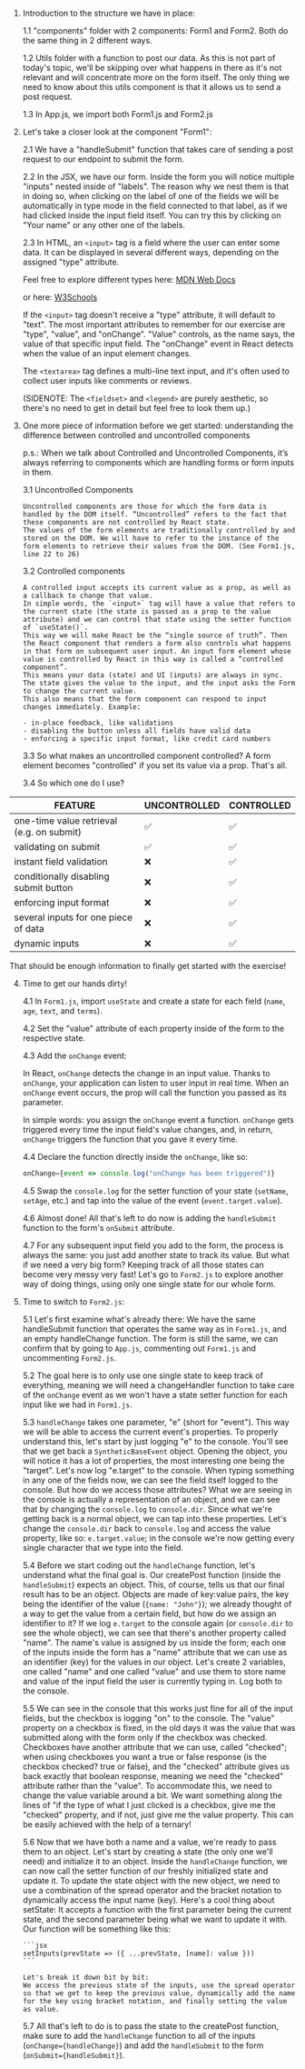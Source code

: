1.  Introduction to the structure we have in place:

    1.1 "components" folder with 2 components: Form1 and Form2. Both do the same thing in 2 different ways.

    1.2 Utils folder with a function to post our data. As this is not part of today's topic, we'll be skipping over what happens in there as it's not relevant and will concentrate more on the form itself. The only thing we need to know about this utils component is that it allows us to send a post request.

    1.3 In App.js, we import both Form1.js and Form2.js

2.  Let's take a closer look at the component "Form1":

    2.1 We have a "handleSubmit" function that takes care of sending a post request to our endpoint to submit the form.

    2.2 In the JSX, we have our form. Inside the form you will notice multiple "inputs" nested inside of "labels". The reason why we nest them is that in doing so, when clicking on the label of one of the fields we will be automatically in type mode in the field connected to that label, as if we had clicked inside the input field itself. You can try this by clicking on "Your name" or any other one of the labels.

    2.3 In HTML, an `<input>` tag is a field where the user can enter some data. It can be displayed in several different ways, depending on the assigned "type" attribute.

    Feel free to explore different types here:
    [MDN Web Docs](https://developer.mozilla.org/en-US/docs/Web/HTML/Element/input)

    or here:
    [W3Schools](https://www.w3schools.com/tags/tag_input.asp)

    If the `<input>` tag doesn't receive a "type" attribute, it will default to "text". The most important attributes to remember for our exercise are "type", "value", and "onChange". "Value" controls, as the name says, the value of that specific input field. The "onChange" event in React detects when the value of an input element changes.

    The `<textarea>` tag defines a multi-line text input, and it's often used to collect user inputs like comments or reviews.

    (SIDENOTE: The `<fieldset>` and `<legend>` are purely aesthetic, so there's no need to get in detail but feel free to look them up.)

3.  One more piece of information before we get started: understanding the difference between controlled and uncontrolled components

    p.s.: When we talk about Controlled and Uncontrolled Components, it’s always referring to components which are handling forms or form inputs in them.

    3.1 Uncontrolled Components

        Uncontrolled components are those for which the form data is handled by the DOM itself. “Uncontrolled” refers to the fact that these components are not controlled by React state.
        The values of the form elements are traditionally controlled by and stored on the DOM. We will have to refer to the instance of the form elements to retrieve their values from the DOM. (See Form1.js, line 22 to 26)

    3.2 Controlled components

        A controlled input accepts its current value as a prop, as well as a callback to change that value.
        In simple words, the `<input>` tag will have a value that refers to the current state (the state is passed as a prop to the value attribute) and we can control that state using the setter function of `useState()`.
        This way we will make React be the “single source of truth”. Then the React component that renders a form also controls what happens in that form on subsequent user input. An input form element whose value is controlled by React in this way is called a “controlled component”.
        This means your data (state) and UI (inputs) are always in sync. The state gives the value to the input, and the input asks the Form to change the current value.
        This also means that the form component can respond to input changes immediately. Example:

        - in-place feedback, like validations
        - disabling the button unless all fields have valid data
        - enforcing a specific input format, like credit card numbers

    3.3 So what makes an uncontrolled component controlled?
    A form element becomes "controlled" if you set its value via a prop. That's all.

    3.4 So which one do I use?

| FEATURE                                   | UNCONTROLLED | CONTROLLED |
| ----------------------------------------- | ------------ | ---------- |
| one-time value retrieval (e.g. on submit) | ✅           | ✅         |
| validating on submit                      | ✅           | ✅         |
| instant field validation                  | ❌           | ✅         |
| conditionally disabling submit button     | ❌           | ✅         |
| enforcing input format                    | ❌           | ✅         |
| several inputs for one piece of data      | ❌           | ✅         |
| dynamic inputs                            | ❌           | ✅         |

That should be enough information to finally get started with the exercise!

4.  Time to get our hands dirty!

    4.1 In `Form1.js`, import `useState` and create a state for each field (`name`, `age`, `text`, and `terms`).

    4.2 Set the "value" attribute of each property inside of the form to the respective state.

    4.3 Add the `onChange` event:

    In React, `onChange` detects the change in an input value. Thanks to `onChange`, your application can listen to user input in real time. When an `onChange` event occurs, the prop will call the function you passed as its parameter.

    In simple words: you assign the `onChange` event a function. `onChange` gets triggered every time the input field's value changes, and, in return, `onChange` triggers the function that you gave it every time.

    4.4 Declare the function directly inside the `onChange`, like so:

    ```jsx
    onChange={event => console.log("onChange has been triggered")}
    ```

    4.5 Swap the `console.log` for the setter function of your state (`setName`, `setAge`, etc.) and tap into the value of the event (`event.target.value`).

    4.6 Almost done! All that's left to do now is adding the `handleSubmit` function to the form's `onSubmit` attribute.

    4.7 For any subsequent input field you add to the form, the process is always the same: you just add another state to track its value. But what if we need a very big form? Keeping track of all those states can become very messy very fast! Let's go to `Form2.js` to explore another way of doing things, using only one single state for our whole form.

5.  Time to switch to `Form2.js`:

    5.1 Let's first examine what's already there:
    We have the same handleSubmit function that operates the same way as in `Form1.js`, and an empty handleChange function. The form is still the same, we can confirm that by going to `App.js`, commenting out `Form1.js` and uncommenting `Form2.js`.

    5.2 The goal here is to only use one single state to keep track of everything, meaning we will need a changeHandler function to take care of the `onChange` event as we won't have a state setter function for each input like we had in `Form1.js`.

    5.3 `handleChange` takes one parameter, "e" (short for "event"). This way we will be able to access the current event's properties. To properly understand this, let's start by just logging "e" to the console. You'll see that we get back a `SyntheticBaseEvent` object. Opening the object, you will notice it has a lot of properties, the most interesting one being the "target".
    Let's now log "e.target" to the console. When typing something in any one of the fields now, we can see the field itself logged to the console. But how do we access those attributes? What we are seeing in the console is actually a representation of an object, and we can see that by changing the `console.log` to `console.dir`.
    Since what we're getting back is a normal object, we can tap into these properties. Let's change the `console.dir` back to `console.log` and access the value property, like so: `e.target.value`; in the console we're now getting every single character that we type into the field.

    5.4 Before we start coding out the `handleChange` function, let's understand what the final goal is. Our createPost function (inside the `handleSubmit`) expects an object. This, of course, tells us that our final result has to be an object. Objects are made of key:value pairs, the key being the identifier of the value (`{name: "John"}`); we already thought of a way to get the value from a certain field, but how do we assign an identifier to it? If we log `e.target` to the console again (or `console.dir` to see the whole object), we can see that there's another property called "name". The name's value is assigned by us inside the form; each one of the inputs inside the form has a "name" attribute that we can use as an identifier (key) for the values in our object. Let's create 2 variables, one called "name" and one called "value" and use them to store name and value of the input field the user is currently typing in. Log both to the console.

    5.5 We can see in the console that this works just fine for all of the input fields, but the checkbox is logging "on" to the console. The "value" property on a checkbox is fixed, in the old days it was the value that was submitted along with the form only if the checkbox was checked. Checkboxes have another attribute that we can use, called "checked"; when using checkboxes you want a true or false response (is the checkbox checked? true or false), and the "checked" attribute gives us back exactly that boolean response, meaning we need the "checked" attribute rather than the "value". To accommodate this, we need to change the value variable around a bit. We want something along the lines of "if the type of what I just clicked is a checkbox, give me the "checked" property, and if not, just give me the value property. This can be easily achieved with the help of a ternary!

    5.6 Now that we have both a name and a value, we're ready to pass them to an object. Let's start by creating a state (the only one we'll need) and initialize it to an object. Inside the `handleChange` function, we can now call the setter function of our freshly initialized state and update it.
    To update the state object with the new object, we need to use a combination of the spread operator and the bracket notation to dynamically access the input name (key).
    Here's a cool thing about setState:
    It accepts a function with the first parameter being the current state, and the second parameter being what we want to update it with. Our function will be something like this:

        ```jsx
        setInputs(prevState => ({ ...prevState, [name]: value }))
        ```

        Let's break it down bit by bit:
        We access the previous state of the inputs, use the spread operator so that we get to keep the previous value, dynamically add the name for the key using bracket notation, and finally setting the value as value.

    5.7 All that's left to do is to pass the state to the createPost function, make sure to add the `handleChange` function to all of the inputs (`onChange={handleChange}`) and add the `handleSubmit` to the form (`onSubmit={handleSubmit}`).
